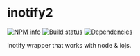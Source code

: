 # inotify2

[![NPM info][npm-image]][npm-url]
[![Build status][ci-image]][ci-url]
[![Dependencies][dep-image]][dep-url]

inotify wrapper that works with node & iojs.

[npm-image]: https://nodei.co/npm/inotify2.png?downloads=true
[npm-url]: https://www.npmjs.com/package/inotify2
[ci-image]: https://api.travis-ci.org/ealasu/node-inotify2.svg?branch=master
[ci-url]: https://travis-ci.org/ealasu/node-inotify2
[dep-image]: https://david-dm.org/ealasu/node-inotify2.svg
[dep-url]: https://david-dm.org/ealasu/node-inotify2
